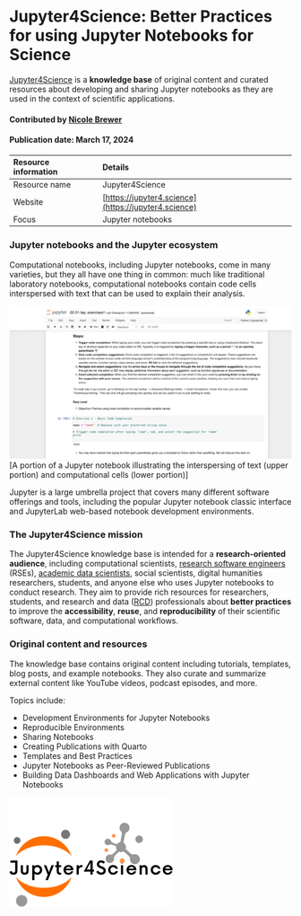 # Jupyter4Science: Better Practices for using Jupyter Notebooks for Science

<!--deck text start-->
[Jupyter4Science](https://jupyter4.science) is a **knowledge base** of original content and curated resources about developing and sharing Jupyter notebooks as they are used in the context of scientific applications.
<!--deck text end-->

#### Contributed by [Nicole Brewer](https://www.nicole-brewer.com)

#### Publication date: March 17, 2024

Resource information | Details 
:--- | :--- 
Resource name | Jupyter4Science
Website  | [https://jupyter4.science](https://jupyter4.science)
Focus | Jupyter notebooks

### Jupyter notebooks and the Jupyter ecosystem

Computational notebooks, including Jupyter notebooks, come in many varieties, but they all have one thing in common: much like traditional laboratory notebooks, computational notebooks contain code cells interspersed with text that can be used to explain their analysis.

<img src='../images/jupyter4science-1.png' class='page' />[A portion of a Jupyter notebook illustrating the interspersing of text (upper portion) and computational cells (lower portion)]

Jupyter is a large umbrella project that covers many different software offerings and tools, including the popular Jupyter notebook classic interface and JupyterLab web-based notebook development environments.

### The Jupyter4Science mission

The Jupyter4Science knowledge base is intended for a **research-oriented audience**, including computational scientists, [research software engineers](https://us-rse.org/about/what-is-an-rse/) (RSEs), [academic data scientists](https://academicdatascience.org/community-projects/career-guidebook/), social scientists, digital humanities researchers, students, and anyone else who uses Jupyter notebooks to conduct research. They aim to provide rich resources for researchers, students, and research and data ([RCD](https://carcc.org/)) professionals about **better practices** to improve the **accessibility**, **reuse**, and **reproducibility** of their scientific software, data, and computational workflows.

### Original content and resources

The knowledge base contains original content including tutorials, templates, blog posts, and example notebooks. They also curate and summarize external content like YouTube videos, podcast episodes, and more.

Topics include:

- Development Environments for Jupyter Notebooks
- Reproducible Environments
- Sharing Notebooks
- Creating Publications with Quarto
- Templates and Best Practices
- Jupyter Notebooks as Peer-Reviewed Publications
- Building Data Dashboards and Web Applications with Jupyter Notebooks 

<img src='../images/jupyter4science-2.png' class='logo' />

<!---
Publish: yes
Topics: documentation, reproducibility, strategies for more effective teams
--->
